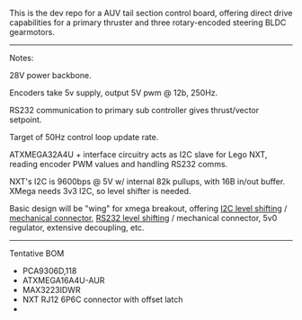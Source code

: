 This is the dev repo for a AUV tail section control board, offering direct drive capabilities for a primary thruster and three rotary-encoded steering BLDC gearmotors.

-----

Notes:

28V power backbone.

Encoders take 5v supply, output 5V pwm @ 12b, 250Hz.

RS232 communication to primary sub controller gives thrust/vector setpoint.

Target of 50Hz control loop update rate.

ATXMEGA32A4U + interface circuitry acts as I2C slave for Lego NXT, reading encoder PWM values and handling RS232 comms.

NXT's I2C is 9600bps @ 5V w/ internal 82k pullups, with 16B in/out buffer. XMega needs 3v3 I2C, so level shifter is needed.

Basic design will be "wing" for xmega breakout, offering [I2C level shifting](http://www.nxp.com/documents/data_sheet/PCA9306.pdf) / [mechanical connector](http://cgi.ebay.com/ws/eBayISAPI.dll?ViewItem&item=110980215829), [RS232 level shifting](http://datasheets.maximintegrated.com/en/ds/MAX3222-MAX3241.pdf) / mechanical connector, 5v0 regulator, extensive decoupling, etc.

-----

Tentative BOM

* PCA9306D,118
* ATXMEGA16A4U-AUR
* MAX3223IDWR
* NXT RJ12 6P6C connector with offset latch
* 

